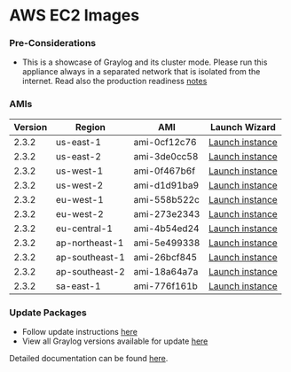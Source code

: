 AWS EC2 Images
==============

### Pre-Considerations

  * This is a showcase of Graylog and its cluster mode. Please run this appliance always in a separated network that is isolated from the internet.
    Read also the production readiness [notes](http://docs.graylog.org/en/latest/pages/installation/virtual_machine_appliances.html#production-readiness)

### AMIs

| Version | Region | AMI | Launch Wizard |
|---------|--------|-----|-------------|
| 2.3.2  | us-east-1 | ami-0cf12c76 | [Launch instance](https://console.aws.amazon.com/ec2/v2/home?region=us-east-1#LaunchInstanceWizard:ami=ami-0cf12c76) |
| 2.3.2  | us-east-2 | ami-3de0cc58 | [Launch instance](https://console.aws.amazon.com/ec2/v2/home?region=us-east-2#LaunchInstanceWizard:ami=ami-3de0cc58) |
| 2.3.2  | us-west-1 | ami-0f467b6f | [Launch instance](https://console.aws.amazon.com/ec2/v2/home?region=us-west-1#LaunchInstanceWizard:ami=ami-0f467b6f) |
| 2.3.2  | us-west-2 | ami-d1d91ba9 | [Launch instance](https://console.aws.amazon.com/ec2/v2/home?region=us-west-2#LaunchInstanceWizard:ami=ami-d1d91ba9) |
| 2.3.2  | eu-west-1 | ami-558b522c | [Launch instance](https://console.aws.amazon.com/ec2/v2/home?region=eu-west-1#LaunchInstanceWizard:ami=ami-558b522c) |
| 2.3.2  | eu-west-2 | ami-273e2343 | [Launch instance](https://console.aws.amazon.com/ec2/v2/home?region=eu-west-1#LaunchInstanceWizard:ami=ami-273e2343) |
| 2.3.2  | eu-central-1 | ami-4b54ed24 | [Launch instance](https://console.aws.amazon.com/ec2/v2/home?region=eu-central-1#LaunchInstanceWizard:ami=ami-4b54ed24) |
| 2.3.2  | ap-northeast-1 | ami-5e499338 | [Launch instance](https://console.aws.amazon.com/ec2/v2/home?region=ap-northeast-1#LaunchInstanceWizard:ami=ami-5e499338) |
| 2.3.2  | ap-southeast-1 | ami-26bcf845 | [Launch instance](https://console.aws.amazon.com/ec2/v2/home?region=ap-southeast-1#LaunchInstanceWizard:ami=ami-26bcf845) |
| 2.3.2  | ap-southeast-2 | ami-18a64a7a | [Launch instance](https://console.aws.amazon.com/ec2/v2/home?region=ap-southeast-2#LaunchInstanceWizard:ami=ami-18a64a7a) |
| 2.3.2  | sa-east-1 | ami-776f161b | [Launch instance](https://console.aws.amazon.com/ec2/v2/home?region=sa-east-1#LaunchInstanceWizard:ami=ami-776f161b) |

### Update Packages

  * Follow update instructions [here](http://docs.graylog.org/en/2.2/pages/installation/graylog_ctl.html#upgrade-graylog)
  * View all Graylog versions available for update [here](https://packages.graylog2.org/appliances/ubuntu)

Detailed documentation can be found [here](http://docs.graylog.org/en/latest/pages/installation/aws.html).
